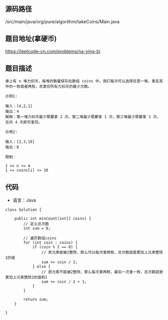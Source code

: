 ## 源码路径

/src/main/java/org/pure/algorithm/takeCoins/Main.java

## 题目地址(拿硬币)

https://leetcode-cn.com/problems/na-ying-bi

## 题目描述

```
桌上有 n 堆力扣币，每堆的数量保存在数组 coins 中。我们每次可以选择任意一堆，拿走其中的一枚或者两枚，求拿完所有力扣币的最少次数。

示例1:

输入：[4,2,1]
输出：4
解释：第一堆力扣币最少需要拿 2 次，第二堆最少需要拿 1 次，第三堆最少需要拿 1 次，总共 4 次即可拿完。

示例2:

输入：[2,3,10]
输出：8

限制：

1 <= n <= 4
1 <= coins[i] <= 10
```

## 代码

- 语言：Java

```
class Solution {

    public int minCount(int[] coins) {
        // 定义总次数
        int sum = 0;

        // 遍历数组coins
        for (int coin : coins) {
            if (coin % 2 == 0) {
                // 若元素能被2整除，那么可以每次拿两枚，总次数就是累加上元素整除2的值
                sum += coin / 2;
            } else {
                // 若元素不能被2整除，那么每次拿两枚，最后一次拿一枚，总次数就是累加上元素整除2的值和1
                sum += coin / 2 + 1;
            }
        }

        return sum;
    }

}
```